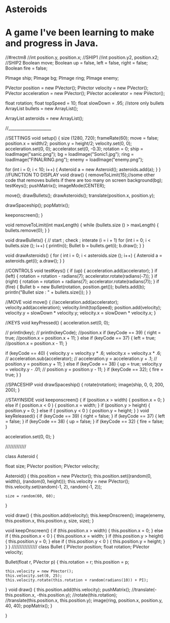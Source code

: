 # Asteroids
# A game I've been learning to make and progress in Java.

//#rectm8
//int position.y, position.x; //SHIP1
//int position.y2, position.x2; //SHIP2
Boolean move;
Boolean up = false, left = false, right = false;
Boolean fire = false;

PImage ship;
PImage bg;
PImage ring;
PImage enemy;


PVector position = new PVector(); 
PVector velocity = new PVector();
PVector acceleration = new PVector();
PVector accelerator = new PVector();

float rotation;
float topSpeed = 10;
float slowDown = .95;
//store only bullets
ArrayList <Bullet> bullets = new ArrayList();

ArrayList <Asteroid> asteroids = new ArrayList();


//_____________________

//SETTINGS
void setup() {
  size (1280, 720);
  frameRate(60);
  move = false;
  position.x = width/2;
  position.y = height/2;
  velocity.set(0, 0);
  acceleration.set(0, 0);
  accelerator.set(0, -0.3);
  rotation = 0;
  ship = loadImage("sanic.png");
  bg = loadImage("Sonic1.jpg");
  ring = loadImage("FINALRING.png");
  enemy = loadImage("enemy.png");

  for (int i = 0; i < 10; i++) {
    Asteroid a = new Asteroid();
    asteroids.add(a);
  }
}
//FUNCTION TO DISPLAY
void draw() {
  removeToLimit(15);//some other code that removes bullets if there are too many on screen
  background(bg);
  testKeys();
  pushMatrix();
  imageMode(CENTER);

  move();
  drawBullets();
  drawAsteroids();
  translate(position.x, position.y);

  drawSpaceship();
  popMatrix();

  keeponscreen();
}

void removeToLimit(int maxLength)
{
  while (bullets.size () > maxLength)
  {
    bullets.remove(0);
  }
}

void drawBullets() {
  //    start  ;      check        ; interate (i = i + 1)
  for (int i = 0; i < bullets.size (); i++) {
    println(i);
    Bullet b = bullets.get(i);
    b.draw();
  }
}

void drawAsteroids() {
  for ( int i = 0; i < asteroids.size (); i++) {
    Asteroid a = asteroids.get(i);
    a.draw();
  }
}

//CONTROLS
void testKeys() {
  if (up) {
    acceleration.add(accelerator);
  }
  if (left) {
    rotation = rotation - radians(7);
    accelerator.rotate(radians(-7));
  }
  if (right) {
    rotation = rotation + radians(7);
    accelerator.rotate(radians(7));
  }
  if (fire) {
    Bullet b = new Bullet(rotation, position.get());
    bullets.add(b);
    println("Bullet size : " + bullets.size());
  }
}



//MOVE
void move() {
  //acceleration.add(accelerator);
  velocity.add(acceleration);
  velocity.limit(topSpeed);
  position.add(velocity);
  velocity.y = slowDown * velocity.y;
  velocity.x = slowDown * velocity.x;
}


//KEYS
void keyPressed() {
  acceleration.set(0, 0);

  //  println(key);
  //  println(keyCode);
  //position.x
  if (keyCode == 39) {
    right = true;
    //position.x = position.x + 11;
  } else if (keyCode == 37) {
    left = true;
    //position.x = position.x - 11;
  }

  if (keyCode == 40) {
    velocity.y = velocity.y * .6;
    velocity.x = velocity.x * .6;
    //    acceleration.sub(accelerator);
    //        acceleration.y = acceleration.y + .1;
    //    position.y = position.y + 11;
  } else if (keyCode == 38) {
    up = true;
    velocity.y = velocity.y - .01;
    //    position.y = position.y - 11;
  }
  if (keyCode == 32);
  {
    fire = true;
  }
}


//SPACESHIP
void drawSpaceship() {
  rotate(rotation);
  image(ship, 0, 0, 200, 200);
}


//STAYINSIDE
void keeponscreen() {
  if (position.x > width) {
    position.x = 0;
  } else if ( position.x < 0 ) { 
    position.x = width;
  }
  if (position.y > height) {
    position.y = 0;
  } else if ( position.y < 0 ) { 
    position.y = height;
  }
}
void keyReleased() {
  if (keyCode == 39) {
    right = false;
  }
  if (keyCode == 37) {
    left = false;
  }
  if (keyCode == 38) {
    up = false;
  }
  if (keyCode == 32) {
    fire = false;
  }


  acceleration.set(0, 0);
}

/////////////

class Asteroid {

  float size;
  PVector position;
  PVector velocity;


  Asteroid() {
    this.position = new PVector();
    this.position.set((random(0, width)), (random(0, height)));
    this.velocity = new PVector();
    this.velocity.set(random(-1, 2), random(-1, 2));

    size = random(60, 60);
  }

  void draw() {
    this.position.add(velocity);
    this.keepOnscreen();
    image(enemy, this.position.x, this.position.y, size, size);
  }


void keepOnscreen() {
  if (this.position.x > width) {
    this.position.x = 0;
  } else if ( this.position.x < 0 ) { 
    this.position.x = width;
  }
  if (this.position.y > height) {
    this.position.y = 0;
  } else if ( this.position.y < 0 ) { 
    this.position.y = height;
  }
}
} 
////////////////
class Bullet {
  PVector position;
  float rotation;
  PVector velocity;

  Bullet(float r, PVector p) {
    this.rotation = r; 
    this.position = p;

    this.velocity = new PVector();
    this.velocity.set(0, 25);
    this.velocity.rotate(this.rotation + random(radians(10)) + PI);
  }
  void draw() {
    this.position.add(this.velocity);
    pushMatrix();
    //translate(-this.position.x, -this.position.y);
    //rotate(this.rotation);
    //translate(this.position.x, this.position.y);
    image(ring, position.x, position.y, 40, 40);
    popMatrix();
  }

}




